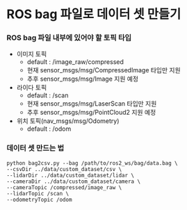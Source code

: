 # ROS bag 파일로 데이터 셋 만들기

### ROS bag 파일 내부에 있어야 할 토픽 타입
- 이미지 토픽
  - default : /image_raw/compressed
  - 현재 sensor_msgs/msg/CompressedImage 타입만 지원
  - 추후 sensor_msgs/msg/Image 지원 예정
- 라이다 토픽
  - default : /scan
  - 현재 sensor_msgs/msg/LaserScan 타입만 지원
  - 추후 sensor_msgs/msg/PointCloud2 지원 예정
- 위치 토픽(nav_msgs/msg/Odometry)
  - default : /odom

### 데이터 셋 만드는 법
```
python bag2csv.py --bag /path/to/ros2_ws/bag/data.bag \ 
--csvDir ../data/custom_dataset/csv \
--lidarDir ../data/custom_dataset/lidar \
--cameraDir ../data/custom_dataset/camera \
--cameraTopic /compressed/image_raw \
--lidarTopic /scan \
--odometryTopic /odom
```
